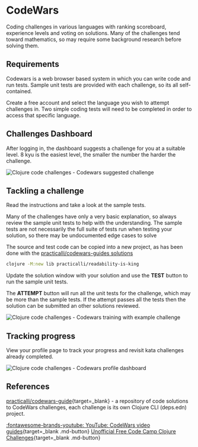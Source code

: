 # CodeWars

Coding challenges in various languages with ranking scoreboard, experience levels and voting on solutions.  Many of the challenges tend toward mathematics, so may require some background research before solving them.

## Requirements

Codewars is a web browser based system in which you can write code and run tests.  Sample unit tests are provided with each challenge, so its all self-contained.

Create a free account and select the language you wish to attempt challenges in.  Two simple coding tests will need to be completed in order to access that specific language.

## Challenges Dashboard

After logging in, the dashboard suggests a challenge for you at a suitable level.  8 kyu is the easiest level, the smaller the number the harder the challenge.

![Clojure code challenges - Codewars suggested challenge](https://raw.githubusercontent.com/practicalli/graphic-design/live/code-challenges/clojure-code-challenges-codewars-suggested-challenge.png)

## Tackling a challenge

Read the instructions and take a look at the sample tests.

Many of the challenges have only a very basic explanation, so always review the sample unit tests to help with the understanding.  The sample tests are not necessarily the full suite of tests run when testing your solution, so there may be undocumented edge cases to solve

The source and test code can be copied into a new project, as has been done with the [practicalli/codewars-guides solutions](https://github.com/practicalli/codewars-guides)

```bash
clojure -M:new lib practicalli/readability-is-king
```

Update the solution window with your solution and use the **TEST** button to run the sample unit tests.

The **ATTEMPT** button will run all the unit tests for the challenge, which may be more than the sample tests.  If the attempt passes all the tests then the solution can be submitted an other solutions reviewed.

![Clojure code challenges - Codewars training with example challenge](https://raw.githubusercontent.com/practicalli/graphic-design/live/code-challenges/clojure-code-challenges-codewars-training-example.png)

## Tracking progress

View your profile page to track your progress and revisit kata challenges already completed.

![Clojure code challenges - Codewars profile dashboard](https://raw.githubusercontent.com/practicalli/graphic-design/live/code-challenges/clojure-code-challenges-codewars-profile.png)

## References

[practicalli/codewars-guide](https://github.com/practicalli/codewars-guides){target=_blank} - a repository of code solutions to CodeWars challenges, each challenge is its own Clojure CLI (deps.edn) project.

[:fontawesome-brands-youtube: YouTube: CodeWars video guides](https://www.youtube.com/playlist?list=PLpr9V-R8ZxiCsYNLH9Wlt6L6L4Wk5GcTS){target=_blank .md-button}
[Unofficial Free Code Camp Clojure Challenges](https://www.codewars.com/collections/unofficial-fcc-challenges-basic-algorithm-scripting){target=_blank .md-button}
